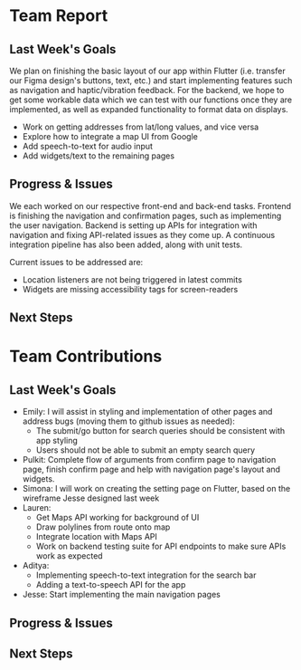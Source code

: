 # Team Report

## Last Week's Goals
We plan on finishing the basic layout of our app within Flutter (i.e. transfer our Figma design's buttons, text, etc.) and start implementing 
features such as navigation and haptic/vibration feedback. For the backend, we hope to get some workable data which we can test with our functions 
once they are implemented, as well as expanded functionality to format data on displays.
- Work on getting addresses from lat/long values, and vice versa
- Explore how to integrate a map UI from Google
- Add speech-to-text for audio input
- Add widgets/text to the remaining pages

## Progress & Issues
We each worked on our respective front-end and back-end tasks. Frontend is finishing the navigation and confirmation pages, such as implementing the user navigation. Backend is setting up APIs for integration with navigation and fixing API-related issues as they come up. A continuous integration pipeline has also been added, along with unit tests.

Current issues to be addressed are:
- Location listeners are not being triggered in latest commits
- Widgets are missing accessibility tags for screen-readers

## Next Steps

# Team Contributions

## Last Week's Goals
- Emily: I will assist in styling and implementation of other pages and address bugs (moving them to github issues as needed):
   - The submit/go button for search queries should be consistent with app styling
   - Users should not be able to submit an empty search query
- Pulkit: Complete flow of arguments from confirm page to navigation page, finish confirm page and help with navigation page's layout and widgets.
- Simona: I will work on creating the setting page on Flutter, based on the wireframe Jesse designed last week
- Lauren:
    - Get Maps API working for background of UI
    - Draw polylines from route onto map
    - Integrate location with Maps API
    - Work on backend testing suite for API endpoints to make sure APIs work as expected
- Aditya:
    - Implementing speech-to-text integration for the search bar
    - Adding a text-to-speech API for the app
- Jesse: Start implementing the main navigation pages

## Progress & Issues

## Next Steps

